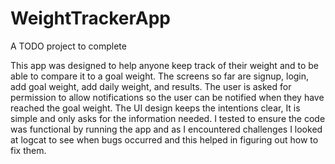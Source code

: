 # WeightTrackerApp
A TODO project to complete

This app was designed to help anyone keep track of their weight and to be able to compare it to a goal weight.
The screens so far are signup, login, add goal weight, add daily weight, and results. The user is asked for permission to allow notifications so the user can be notified when they have reached the goal weight.
The UI design keeps the intentions clear, It is simple and only asks for the information needed.
I tested to ensure the code was functional by running the app and as I encountered challenges I looked at logcat to see when bugs occurred and this helped in figuring out how to fix them.
